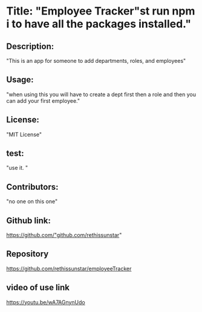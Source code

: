 # Title: "Employee Tracker"st run npm i to have all the packages installed."

 ## Description: 
"This is an app for someone to add departments, roles, and employees"

 ## Usage: 
"when using this you will have to create a dept first then a role and then you can add your first employee."

 ## License: 
"MIT License"

 ## test: 
"use it.  "

 ## Contributors: 
"no one on this one"

 ## Github link: 
https://github.com/"github.com/rethissunstar"

## Repository
https://github.com/rethissunstar/employeeTracker

## video of use link
https://youtu.be/wA7AGnynUdo


